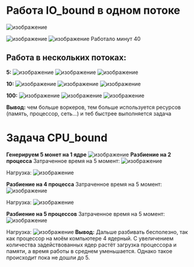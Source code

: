 # Работа IO_bound в одном потоке
![изображение](https://user-images.githubusercontent.com/73441333/144722768-26d79c1f-785e-423c-9195-0385d31c52ef.png)

![изображение](https://user-images.githubusercontent.com/73441333/144757687-b0d2030b-b76b-4ab3-b7de-2d325d6091cf.png)
![изображение](https://user-images.githubusercontent.com/73441333/144757712-4c7870ca-78e6-451c-99ed-cddc0c0beef6.png)
Работало минут 40

## Работа в нескольких потоках:
**5:**
![изображение](https://user-images.githubusercontent.com/73441333/144758024-617d07e2-bc3f-4c56-b748-6ed98ca4b718.png)
![изображение](https://user-images.githubusercontent.com/73441333/144758202-2040d3e9-1855-49e7-bfd3-0d8ac948ec57.png)
![изображение](https://user-images.githubusercontent.com/73441333/144758212-b6236f8f-aa65-4068-889b-287fb341bdbc.png)


**10:**
![изображение](https://user-images.githubusercontent.com/73441333/144758123-e4547762-15cf-46a3-93e7-ff01c56788c6.png)
![изображение](https://user-images.githubusercontent.com/73441333/144758249-8578ba20-b83a-4ab5-8eae-fd89af684d66.png)
![изображение](https://user-images.githubusercontent.com/73441333/144758259-82fe77d7-9850-47d6-acc5-32667c6de3a5.png)


**100:**
![изображение](https://user-images.githubusercontent.com/73441333/144758148-7f79c13c-555e-433e-9781-ae1f594ed120.png)
![изображение](https://user-images.githubusercontent.com/73441333/144758299-f61c5f9d-4966-43cd-8c73-544cf2d08bb2.png)
![изображение](https://user-images.githubusercontent.com/73441333/144758311-58695b01-92d8-4959-bede-229eb10dbe55.png)


**Вывод:** чем больше воркеров, тем больше используется ресурсов (память, процессор, сеть...) и теб быстрее выполняется задача


# Задача CPU_bound
**Генерируем 5 монет на 1 ядре**
![изображение](https://user-images.githubusercontent.com/73441333/144759367-18dd6f5b-5ccb-4181-ac42-467d6d3916da.png)
**Разбиение на 2 процесса**
Затраченное время на 5 момент:
![изображение](https://user-images.githubusercontent.com/73441333/144759526-bcbe194b-e096-454f-8f32-18be2d375e65.png)

Нагрузка:
![изображение](https://user-images.githubusercontent.com/73441333/144759495-0ed367ac-c232-42ca-b817-3cefc99cd594.png)

**Разбиение на 4 процесса**
Затраченное время на 5 момент:
![изображение](https://user-images.githubusercontent.com/73441333/144759588-f783a250-36b8-4651-b807-f8f3841b2fcf.png)

Нагрузка:
![изображение](https://user-images.githubusercontent.com/73441333/144759605-d7d13897-d877-4c16-be86-27af161e4d46.png)

**Разбиение на 5 процессов**
Затраченное время на 5 момент:
![изображение](https://user-images.githubusercontent.com/73441333/144759626-bc39cebc-8874-45c8-a749-4988a6d51c39.png)

Нагрузка:
![изображение](https://user-images.githubusercontent.com/73441333/144759647-37627fcc-f9f6-40fc-b85c-f0e82c0585b4.png)
**Вывод:**
Дальше разбивать бесполезно, так как процессор на моём компьютере 4 ядерный. С увеличением количества задействованных ядер растёт загрузка процессора и памяти, а время работы в среднем уменьшается. Однако такое происходит пока не дошли до 5.
